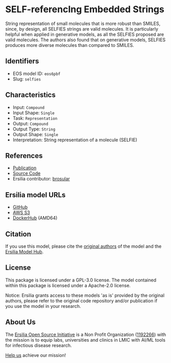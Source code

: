 # SELF-referencIng Embedded Strings

String representation of small molecules that is more robust than SMILES, since, by design, all SELFIES strings are valid molecules. It is particularly helpful when applied in generative models, as all the SELFIES proposed are valid molecules. The authors also found that on generative models, SELFIES produces more diverse molecules than compared to SMILES.

## Identifiers

* EOS model ID: `eos6pbf`
* Slug: `selfies`

## Characteristics

* Input: `Compound`
* Input Shape: `Single`
* Task: `Representation`
* Output: `Compound`
* Output Type: `String`
* Output Shape: `Single`
* Interpretation: String representation of a molecule (SELFIE)

## References

* [Publication](https://arxiv.org/pdf/1905.13741)
* [Source Code](https://github.com/aspuru-guzik-group/selfies)
* Ersilia contributor: [brosular](https://github.com/brosular)

## Ersilia model URLs
* [GitHub](https://github.com/ersilia-os/eos6pbf)
* [AWS S3](https://ersilia-models-zipped.s3.eu-central-1.amazonaws.com/eos6pbf.zip)
* [DockerHub](https://hub.docker.com/r/ersiliaos/eos6pbf) (AMD64)

## Citation

If you use this model, please cite the [original authors](https://arxiv.org/pdf/1905.13741) of the model and the [Ersilia Model Hub](https://github.com/ersilia-os/ersilia/blob/master/CITATION.cff).

## License

This package is licensed under a GPL-3.0 license. The model contained within this package is licensed under a Apache-2.0 license.

Notice: Ersilia grants access to these models 'as is' provided by the original authors, please refer to the original code repository and/or publication if you use the model in your research.

## About Us

The [Ersilia Open Source Initiative](https://ersilia.io) is a Non Profit Organization ([1192266](https://register-of-charities.charitycommission.gov.uk/charity-search/-/charity-details/5170657/full-print)) with the mission is to equip labs, universities and clinics in LMIC with AI/ML tools for infectious disease research.

[Help us](https://www.ersilia.io/donate) achieve our mission!